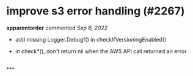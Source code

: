 # improve s3 error handling (#2267)

**apparentorder** commented *Sep 6, 2022*

* add missing Logger.Debugf() in checkIfVersioningEnabled()

* in check*(), don't return nil when the AWS API call returned an error

<br />
***


